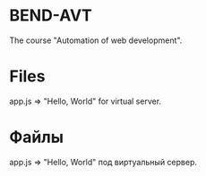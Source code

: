# BEND-AVT
The course "Automation of web development".

# Files
app.js        => "Hello, World" for virtual server.

# Файлы
app.js        => "Hello, World" под виртуальный сервер.

